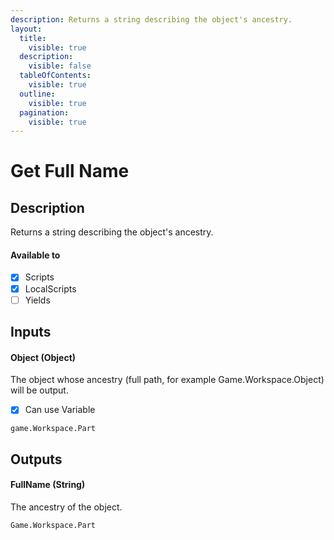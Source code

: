 ```yaml
---
description: Returns a string describing the object's ancestry.
layout:
  title:
    visible: true
  description:
    visible: false
  tableOfContents:
    visible: true
  outline:
    visible: true
  pagination:
    visible: true
---
```


# Get Full Name

## Description

Returns a string describing the object's ancestry.

#### Available to

* [x] Scripts
* [x] LocalScripts
* [ ] Yields

## Inputs

#### Object (Object)

The object whose ancestry (full path, for example Game.Workspace.Object) will be output.

* [x] Can use Variable

```
game.Workspace.Part
```

## Outputs

#### FullName (String)

The ancestry of the object.

```
Game.Workspace.Part
```
